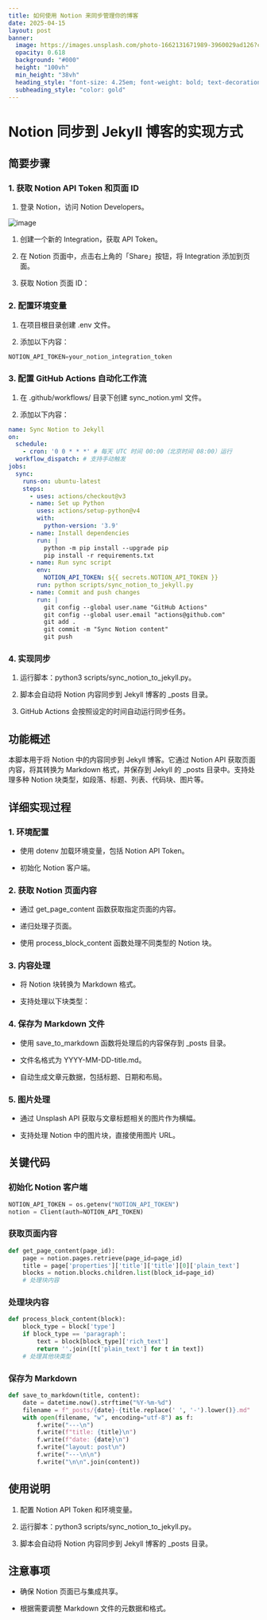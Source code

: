 ```yaml
---
title: 如何使用 Notion 来同步管理你的博客
date: 2025-04-15
layout: post
banner:
  image: https://images.unsplash.com/photo-1662131671989-3960029ad126?crop=entropy&cs=tinysrgb&fit=max&fm=jpg&ixid=M3w2OTIwMzJ8MHwxfHJhbmRvbXx8fHx8fHx8fDE3NDQ3MjA4NjJ8&ixlib=rb-4.0.3&q=80&w=1080
  opacity: 0.618
  background: "#000"
  height: "100vh"
  min_height: "38vh"
  heading_style: "font-size: 4.25em; font-weight: bold; text-decoration: underline"
  subheading_style: "color: gold"
---
```


# Notion 同步到 Jekyll 博客的实现方式

## 简要步骤

### 1. 获取 Notion API Token 和页面 ID

1. 登录 Notion，访问 Notion Developers。

![image](https://prod-files-secure.s3.us-west-2.amazonaws.com/a7a0cc5a-89b9-4cda-8686-1fba0ca52f40/d19c1afe-dea5-4312-9333-786b0ba83054/image.png?X-Amz-Algorithm=AWS4-HMAC-SHA256&X-Amz-Content-Sha256=UNSIGNED-PAYLOAD&X-Amz-Credential=ASIAZI2LB466YXEEEU3H%2F20250415%2Fus-west-2%2Fs3%2Faws4_request&X-Amz-Date=20250415T124102Z&X-Amz-Expires=3600&X-Amz-Security-Token=IQoJb3JpZ2luX2VjEKX%2F%2F%2F%2F%2F%2F%2F%2F%2F%2FwEaCXVzLXdlc3QtMiJHMEUCIFTNf1C3Ni%2FJnNSTUf9SRvYVq6MZxkz2fNzzf5a3wAZLAiEAq5Lkf%2BycAjFHC9Ha2r2BMTu26CMXo6zCCnD75wCSCxAq%2FwMILhAAGgw2Mzc0MjMxODM4MDUiDBHoB6vhSb3FNWNDwSrcAw8Am2uXACELB%2FV97Mcl59eBhxEitDZXzGOYV6TIqQIsWr74lkrZgWf96AWg%2B2Zu2%2B9qmYLGqbbIt2os8hg2ty7zEFFOyaw%2BNvDMqXHK9mvx8ZibAv9iGqxn2qJZzt5AZKY8ioagTeyl13X4g%2B0u3hh23kUkws3fFD0axF8MjcRKe7oEa49VX6gDBMKE2KyTP9VUmBBlUChAt8oQM80QtGq50sAzm7MPqs7SOM09PPThjpx%2FhPzsPsozmM43sM%2Fkp4SlTcqcUFMoCUdAlPlUJZ%2BMU8jfyQlLrEV2QKO4ZDO4wwJoWlDAqBoshUnlF0NmFRzMqQYnt4%2Fw04NlVbvj9DjYa%2Bk9VlD1rqoXTRbq58gLhTaFHWzNlds633FtnzNpAlSdFrfIwEMD1ddjsAdKrtrkUaNE8kj2VhkJ9Kyg5JH5Jfc24EIiy9eG2vqy7NA5arO287s%2FEghoKtCmlbLtp7tieLca2llBlGGrSyP1j69NTXqiX3QnaDJVuV%2FUpYjTUKhDfZI6615z7DODfETzvl7t8O8uT1aX72Cm%2BwnyOzvWZ%2F%2BLZ1hRZO0rHIPxvnKckJTEzdDFSa%2F%2FjGxbCrNxKSkyA5sl8H65rIHnplpntrI1WokE%2BZ82G3QRTYtqMPKl%2Bb8GOqUBB1ZMNdUrA1z2OWAygzSieWfA%2Fh8aceRsmLJgw3C2vUSllQM8FIymLQHxbfMKxw8COl2KCdpg52RBZ8ny%2Bq70adbpbCzdkWxMm07werOeP1zrvv6UQTmtBex9bYNJuQ9CDRTyabBfFTMDyEg7qYKKlCA%2BbCRFbe5XkcOBWxxuw25FzkXAKxZvjWFO57YaxCRqaIuPt9qgGH2sm4iLabZ3RwTHQskO&X-Amz-Signature=b505f27e047e136b89e6f07de4bd39f4ff4ca548d3fe1f9dda100f2fcd0b6835&X-Amz-SignedHeaders=host&x-id=GetObject)

1. 创建一个新的 Integration，获取 API Token。

1. 在 Notion 页面中，点击右上角的「Share」按钮，将 Integration 添加到页面。

1. 获取 Notion 页面 ID：


### 2. 配置环境变量

1. 在项目根目录创建 .env 文件。

1. 添加以下内容：

```javascript
NOTION_API_TOKEN=your_notion_integration_token
```

### 3. 配置 GitHub Actions 自动化工作流

1. 在 .github/workflows/ 目录下创建 sync_notion.yml 文件。

1. 添加以下内容：

```yaml
name: Sync Notion to Jekyll
on:
  schedule:
    - cron: '0 0 * * *' # 每天 UTC 时间 00:00（北京时间 08:00）运行
  workflow_dispatch: # 支持手动触发
jobs:
  sync:
    runs-on: ubuntu-latest
    steps:
      - uses: actions/checkout@v3
      - name: Set up Python
        uses: actions/setup-python@v4
        with:
          python-version: '3.9'
      - name: Install dependencies
        run: |
          python -m pip install --upgrade pip
          pip install -r requirements.txt
      - name: Run sync script
        env:
          NOTION_API_TOKEN: ${{ secrets.NOTION_API_TOKEN }}
        run: python scripts/sync_notion_to_jekyll.py
      - name: Commit and push changes
        run: |
          git config --global user.name "GitHub Actions"
          git config --global user.email "actions@github.com"
          git add .
          git commit -m "Sync Notion content"
          git push
```

### 4. 实现同步

1. 运行脚本：python3 scripts/sync_notion_to_jekyll.py。

1. 脚本会自动将 Notion 内容同步到 Jekyll 博客的 _posts 目录。

1. GitHub Actions 会按照设定的时间自动运行同步任务。

## 功能概述

本脚本用于将 Notion 中的内容同步到 Jekyll 博客。它通过 Notion API 获取页面内容，将其转换为 Markdown 格式，并保存到 Jekyll 的 _posts 目录中。支持处理多种 Notion 块类型，如段落、标题、列表、代码块、图片等。

## 详细实现过程

### 1. 环境配置

- 使用 dotenv 加载环境变量，包括 Notion API Token。

- 初始化 Notion 客户端。

### 2. 获取 Notion 页面内容

- 通过 get_page_content 函数获取指定页面的内容。

- 递归处理子页面。

- 使用 process_block_content 函数处理不同类型的 Notion 块。

### 3. 内容处理

- 将 Notion 块转换为 Markdown 格式。

- 支持处理以下块类型：


### 4. 保存为 Markdown 文件

- 使用 save_to_markdown 函数将处理后的内容保存到 _posts 目录。

- 文件名格式为 YYYY-MM-DD-title.md。

- 自动生成文章元数据，包括标题、日期和布局。

### 5. 图片处理

- 通过 Unsplash API 获取与文章标题相关的图片作为横幅。

- 支持处理 Notion 中的图片块，直接使用图片 URL。

## 关键代码

### 初始化 Notion 客户端

```python
NOTION_API_TOKEN = os.getenv("NOTION_API_TOKEN")
notion = Client(auth=NOTION_API_TOKEN)
```

### 获取页面内容

```python
def get_page_content(page_id):
    page = notion.pages.retrieve(page_id=page_id)
    title = page['properties']['title']['title'][0]['plain_text']
    blocks = notion.blocks.children.list(block_id=page_id)
    # 处理块内容
```

### 处理块内容

```python
def process_block_content(block):
    block_type = block['type']
    if block_type == 'paragraph':
        text = block[block_type]['rich_text']
        return ''.join([t['plain_text'] for t in text])
    # 处理其他块类型
```

### 保存为 Markdown

```python
def save_to_markdown(title, content):
    date = datetime.now().strftime("%Y-%m-%d")
    filename = f"_posts/{date}-{title.replace(' ', '-').lower()}.md"
    with open(filename, "w", encoding="utf-8") as f:
        f.write("---\n")
        f.write(f"title: {title}\n")
        f.write(f"date: {date}\n")
        f.write("layout: post\n")
        f.write("---\n\n")
        f.write("\n\n".join(content))
```

## 使用说明

1. 配置 Notion API Token 和环境变量。

1. 运行脚本：python3 scripts/sync_notion_to_jekyll.py。

1. 脚本会自动将 Notion 内容同步到 Jekyll 博客的 _posts 目录。

## 注意事项

- 确保 Notion 页面已与集成共享。

- 根据需要调整 Markdown 文件的元数据和格式。